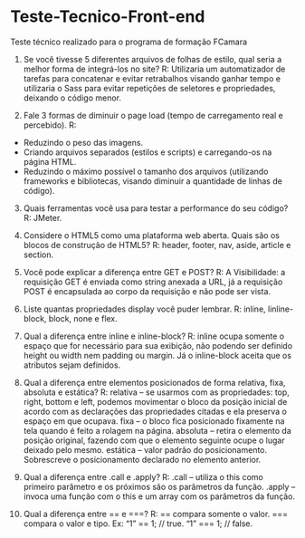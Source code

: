 # Teste-Tecnico-Front-end
Teste técnico realizado para o programa de formação FCamara

1.	Se você tivesse 5 diferentes arquivos de folhas de estilo, qual seria a melhor forma de integrá-los no site?
R:
Utilizaria um automatizador de tarefas para concatenar e evitar retrabalhos visando ganhar tempo e utilizaria o Sass para evitar repetições de seletores e propriedades, deixando o código menor.

2.	Fale 3 formas de diminuir o page load (tempo de carregamento real e percebido).
R:
- Reduzindo o peso das imagens.
- Criando arquivos separados (estilos e scripts) e carregando-os na página HTML.
- Reduzindo o máximo possível o tamanho dos arquivos (utilizando frameworks e bibliotecas, visando diminuir a quantidade de linhas de código).

3.	Quais ferramentas você usa para testar a performance do seu código?
R:
JMeter.

4.	Considere o HTML5 como uma plataforma web aberta. Quais são os blocos de construção de HTML5?
R:
header, footer, nav, aside, article e section.

5.	Você pode explicar a diferença entre GET e POST?
R:
A Visibilidade: a requisição GET é enviada como string anexada a URL, já a requisição POST é encapsulada ao corpo da requisição e não pode ser vista.

6.	Liste quantas propriedades display você puder lembrar.
R:
inline, linline-block, block, none e flex.

7.	Qual a diferença entre inline e inline-block?
R:
inline ocupa somente o espaço que for necessário para sua exibição, não podendo ser definido height ou width nem padding ou margin. Já o inline-block aceita que os atributos sejam definidos.

8.	Qual a diferença entre elementos posicionados de forma relativa, fixa, absoluta e estática?
R:
relativa – se usarmos com as propriedades: top, right, bottom e left, podemos movimentar o bloco da posição inicial de acordo com as declarações das propriedades citadas e ela preserva o espaço em que ocupava.
fixa – o bloco fica posicionado fixamente na tela quando é feito a rolagem na página. 
absoluta – retira o elemento da posição original, fazendo com que o elemento seguinte ocupe o lugar deixado pelo mesmo.
estática – valor padrão do posicionamento. Sobrescreve o posicionamento declarado no elemento anterior.

9.	Qual a diferença entre .call e .apply?
R:
.call – utiliza o this como primeiro parâmetro e os próximos são os parâmetros da função.
.apply – invoca uma função com o this e um array com os parâmetros da função.

10.	Qual a diferença entre == e ===?
R:
== compara somente o valor. 
=== compara o valor e tipo. 
Ex:
 “1” == 1; // true. 
“1” === 1; // false.
